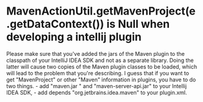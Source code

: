 # MavenActionUtil.getMavenProject\(e.getDataContext\(\)\) is Null when developing a intellij plugin

Please make sure that you've added the jars of the Maven plugin to the classpath of your IntelliJ IDEA SDK and not as a separate library. Doing the latter will cause two copies of the Maven plugin classes to be loaded, which will lead to the problem that you're describing. I guess that if you want to get "MavenProject" or other "Maven" information in plugins, you have to do two things. - add "maven.jar " and "maven-server-api.jar" to your Intellij IDEA SDK, - add depends "org.jetbrains.idea.maven" to your plugin.xml.

